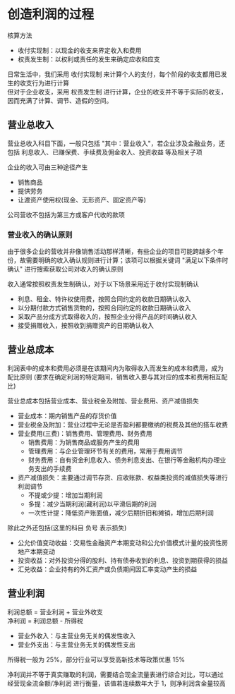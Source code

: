 # 创造利润的过程

核算方法

- 收付实现制：以现金的收支来界定收入和费用
- 权责发生制：以权利或责任的发生来确定应收和应支

日常生活中，我们采用 收付实现制 来计算个人的支付，每个阶段的收支都用已发生的收支行为进行计算 <br>
但对于企业收支，采用 权责发生制 进行计算，企业的收支并不等于实际的收支，因而充满了计算、调节、造假的空间。

## 营业总收入

营业总收入科目下面，一般只包括 "其中：营业收入"，若企业涉及金融业务，还包括 利息收入、已赚保费、手续费及佣金收入、投资收益 等及相关子项 <br>

企业的收入可由三种途径产生

- 销售商品
- 提供劳务
- 让渡资产使用权(现金、无形资产、固定资产等)

公司营收不包括为第三方或客户代收的款项

### 营业收入的确认原则

由于很多企业的营收并非像销售活动那样清晰，有些企业的项目可能跨越多个年份，故需要明确的收入确认规则进行计算；该项可以根据关键词 "满足以下条件时确认" 进行搜索获取公司对收入的确认原则

收入通常按照权责发生制确认，对于以下场景采用近于收付实现制确认

- 利息、租金、特许权使用费，按照合同约定的收款日期确认收入
- 以分期付款方式销售货物的，按照合同约定的收款日期确认收入
- 采取产品分成方式取得收入的，按照企业分得产品的时间确认收入
- 接受捐赠收入，按照收到捐赠资产的日期确认收入

## 营业总成本

利润表中的成本和费用必须是在该期间内为取得收入而发生的成本和费用，成为 配比原则 (要求在确定利润的特定期间，销售收入要与其对应的成本和费用相互配比)

营业总成本包括营业成本、营业税金及附加、营业费用、资产减值损失

- 营业成本：期内销售产品的存货价值
- 营业税金及附加：营业过程中无论是否盈利都要缴纳的税费及其他的搭车收费
- 营业费用(三费)：销售费用、管理费用、财务费用
  - 销售费用：为销售商品或服务产生的费用
  - 管理费用：与企业管理环节有关的费用，常用于费用调节
  - 财务费用：自有资金利息收入、债务利息支出、在银行等金融机构办理业务支出的手续费
- 资产减值损失：主要通过调节存货、应收账款、权益类投资的减值损失等进行利润调节
  - 不提或少提：增加当期利润
  - 多提：减少当期利润(藏利润)以平滑后期的利润
  - 一次性计提：降低资产账面值，减少后期折旧和摊销，增加后期利润

除此之外还包括(这里的科目 负号 表示损失)

- 公允价值变动收益：交易性金融资产本期变动和公允价值模式计量的投资性房地产本期变动
- 投资收益：对外投资分得的股利、持有债券收到的利息、投资到期获得的损益
- 汇兑收益：企业持有的外汇资产或负债期间因汇率变动产生的损益

## 营业利润

利润总额 = 营业利润 + 营业外收支 <br>
净利润 = 利润总额 - 所得税

- 营业外收入：与主营业务无关的偶发性收入
- 营业外支出：与主营业务无关的偶发性支出

所得税一般为 25%，部分行业可以享受高新技术等政策优惠 15%

净利润并不等于真实赚取的利润，需要结合现金流量表进行综合对比，可以通过 经营现金流金额/净利润 进行衡量，该值若连续数年大于 1，则净利润含金量较高
